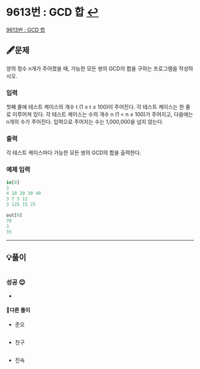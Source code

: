 # 9613번 : GCD 합 [↩](../../acmicpc)

[9613번 : GCD 합](https://www.acmicpc.net/problem/9613)

## 🖋️문제

양의 정수 n개가 주어졌을 때, 가능한 모든 쌍의 GCD의 합을 구하는 프로그램을 작성하시오.

### 입력

첫째 줄에 테스트 케이스의 개수 t (1 ≤ t ≤ 100)이 주어진다. 각 테스트 케이스는 한 줄로 이루어져 있다. 각 테스트 케이스는 수의 개수 n (1 < n ≤ 100)가 주어지고, 다음에는 n개의 수가 주어진다. 입력으로 주어지는 수는 1,000,000을 넘지 않는다.

### 출력

각 테스트 케이스마다 가능한 모든 쌍의 GCD의 합을 출력한다.

### 예제 입력

```python
in[0]
3
4 10 20 30 40
3 7 5 12
3 125 15 25

out[0]
70
3
35

```

---

## 💡풀이

```python

```

### 성공 😊
* 

#### 🤝다른 풀이

* 준오


```python

```

* 찬구

```java

```

* 진숙

```java

```

